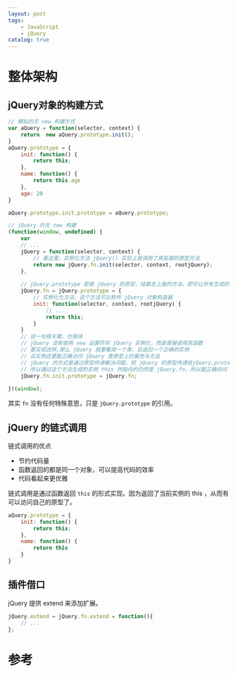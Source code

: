 ```yaml
---
layout: post
tags: 
    - JavaScript
    - jQuery
catalog: true
---
```



# 整体架构
## jQuery对象的构建方式
``` js
// 模拟的无 new 构建方式
var aQuery = function(selector, context) {
    return  new aQuery.prototype.init();
}
aQuery.prototype = {
    init: function() {
        return this;
    },
    name: function() {
        return this.age
    },
    age: 20
}

aQuery.prototype.init.prototype = aQuery.prototype;

// jQuery 的无 new 构建
(function(window, undefined) {
    var
    // ...
    jQuery = function(selector, context) {
        // 看这里，实例化方法 jQuery() 实际上是调用了其拓展的原型方法 
        return new jQuery.fn.init(selector, context, rootjQuery);
    },
 
    // jQuery.prototype 即是 jQuery 的原型，挂载在上面的方法，即可让所有生成的 jQuery 对象使用
    jQuery.fn = jQuery.prototype = {
        // 实例化化方法，这个方法可以称作 jQuery 对象构造器
        init: function(selector, context, rootjQuery) {
            // ...
            return this;
        }
    }
    // 这一句很关键，也很绕
    // jQuery 没有使用 new 运算符将 jQuery 实例化，而是直接调用其函数
    // 要实现这样,那么 jQuery 就要看成一个类，且返回一个正确的实例
    // 且实例还要能正确访问 jQuery 类原型上的属性与方法
    // jQuery 的方式是通过原型传递解决问题，把 jQuery 的原型传递给jQuery.prototype.init.prototype
    // 所以通过这个方法生成的实例 this 所指向的仍然是 jQuery.fn，所以能正确访问 jQuery 类原型上的属性与方法
    jQuery.fn.init.prototype = jQuery.fn;
 
})(window);
```
其实 `fn` 没有任何特殊意思，只是 `jQuery.prototype` 的引用。

## jQuery 的链式调用
链式调用的优点
- 节约代码量
- 函数返回的都是同一个对象，可以提高代码的效率
- 代码看起来更优雅

链式调用是通过函数返回 `this` 的形式实现。因为返回了当前实例的 this ，从而有可以访问自己的原型了。
``` js
aQuery.prototype = {
    init: function() {
        return this;
    },
    name: function() {
        return this
    }
}
```

## 插件借口
jQuery 提供 extend 来添加扩展。
``` js
jQuery.extend = jQuery.fn.extend = function(){
    // ...
}; 
```

# 参考
[](http://www.cnblogs.com/aaronjs/p/3278578.html)<br>